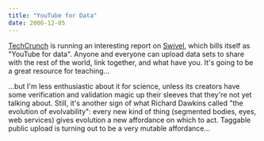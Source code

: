 ```yaml
---
title: "YouTube for Data"
date: 2006-12-05
---
```

<a href="http://www.techcrunch.com">TechCrunch</a> is running an interesting report on <a href="http://www.techcrunch.com/2006/12/05/swivel-to-launch-this-week-communitize-your-data/">Swivel</a>, which bills itself as "YouTube for data".  Anyone and everyone can upload data sets to share with the rest of the world, link together, and what have you.  It's going to be a great resource for teaching…

…but I'm less enthusiastic about it for science, unless its creators have some verification and validation magic up their sleeves that they're not yet talking about.  Still, it's another sign of what Richard Dawkins called "the evolution of evolvability": every new kind of thing (segmented bodies, eyes, web services) gives evolution a new affordance on which to act.  Taggable public upload is turning out to be a very mutable affordance…
